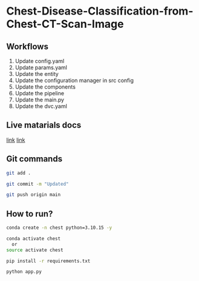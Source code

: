 # Chest-Disease-Classification-from-Chest-CT-Scan-Image


## Workflows

1. Update config.yaml
2. Update params.yaml
3. Update the entity
4. Update the configuration manager in src config
5. Update the components
6. Update the pipeline 
7. Update the main.py
8. Update the dvc.yaml 



## Live matarials docs

[link](https://drive.google.com/drive/folders/1Zmu_r35QFpxAcBPAB4LphFX1cN1wXYVL?usp=drive_link)
[link](https://drive.google.com/)

## Git commands

```bash
git add .

git commit -m "Updated"

git push origin main
```

## How to run?

```bash
conda create -n chest python=3.10.15 -y
```

```bash
conda activate chest
  or
source activate chest
```

```bash
pip install -r requirements.txt
```

```bash
python app.py
```




